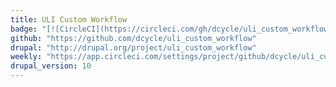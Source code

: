 ```yaml
---
title: ULI Custom Workflow
badge: "[![CircleCI](https://circleci.com/gh/dcycle/uli_custom_workflow/tree/1.x.svg?style=svg)](https://circleci.com/gh/dcycle/uli_custom_workflow/tree/1.x)"
github: "https://github.com/dcycle/uli_custom_workflow"
drupal: "http://drupal.org/project/uli_custom_workflow"
weekly: "https://app.circleci.com/settings/project/github/dcycle/uli_custom_workflow/triggers"
drupal_version: 10
---
```

